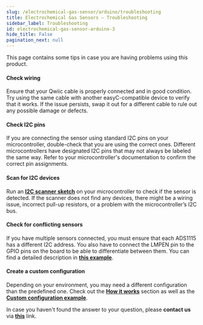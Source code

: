 ```yaml
---
slug: /electrochemical-gas-sensor/arduino/troubleshooting 
title: Electrochemical Gas Sensors – Troubleshooting
sidebar_label: Troubleshooting
id: electrochemical-gas-sensor-arduino-3 
hide_title: False
pagination_next: null
---
```

This page contains some tips in case you are having problems using this product.

<ExpandableSection title="My sensor won't initialize!">

#### Check wiring
Ensure that your Qwiic cable is properly connected and in good condition. Try using the same cable with another easyC-compatible device to verify that it works. If the issue persists, swap it out for a different cable to rule out any possible damage or defects.

#### Check I2C pins
If you are connecting the sensor using standard I2C pins on your microcontroller, double-check that you are using the correct ones. Different microcontrollers have designated I2C pins that may not always be labeled the same way. Refer to your microcontroller's documentation to confirm the correct pin assignments.

#### Scan for I2C devices
Run an [**I2C scanner sketch**](https://github.com/SolderedElectronics/Soldered-Hacky-Codes/tree/main/I2C_Scanner) on your microcontroller to check if the sensor is detected. If the scanner does not find any devices, there might be a wiring issue, incorrect pull-up resistors, or a problem with the microcontroller’s I2C bus.

#### Check for conflicting sensors
If you have multiple sensors connected, you must ensure that each ADS1115 has a different I2C address. You also have to connect the LMPEN pin to the GPIO pins on the board to be able to differentiate between them. You can find a detailed description in [**this example**](/electrochemical-gas-sensor/arduino/reading-from-multiple-sensors/).

</ExpandableSection>

<ExpandableSection title="The readings from the sensor are off!">

#### Create a custom configuration
Depending on your environment, you may need a different configuration than the predefined one. Check out the [**How it works**](/documentation/electrochemical-gas-sensor/how-it-works/) section as well as the [**Custom configuration example**](/documentation/electrochemical-gas-sensor/arduino/custom-config-example/).

</ExpandableSection>

<InfoBox>In case you haven't found the answer to your question, please **contact us** via [**this**](https://soldered.com/contact/) link.</InfoBox>
